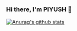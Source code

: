 ### Hi there, I'm PIYUSH 👋

[![Anurag's github stats](https://github-readme-stats.vercel.app/api?username=antiXlive&show_icons=true)](https://github.com/anuraghazra/github-readme-stats)
<!--
**antiXlive/antiXlive** is a ✨ _special_ ✨ repository because its `README.md` (this file) appears on your GitHub profile.

Here are some ideas to get you started:

- 🔭 I’m currently working on ...
- 🌱 I’m currently learning ...
- 👯 I’m looking to collaborate on ...
- 🤔 I’m looking for help with ...
- 💬 Ask me about ...
- 📫 How to reach me: ...
- 😄 Pronouns: ...
- ⚡ Fun fact: ...
-->
